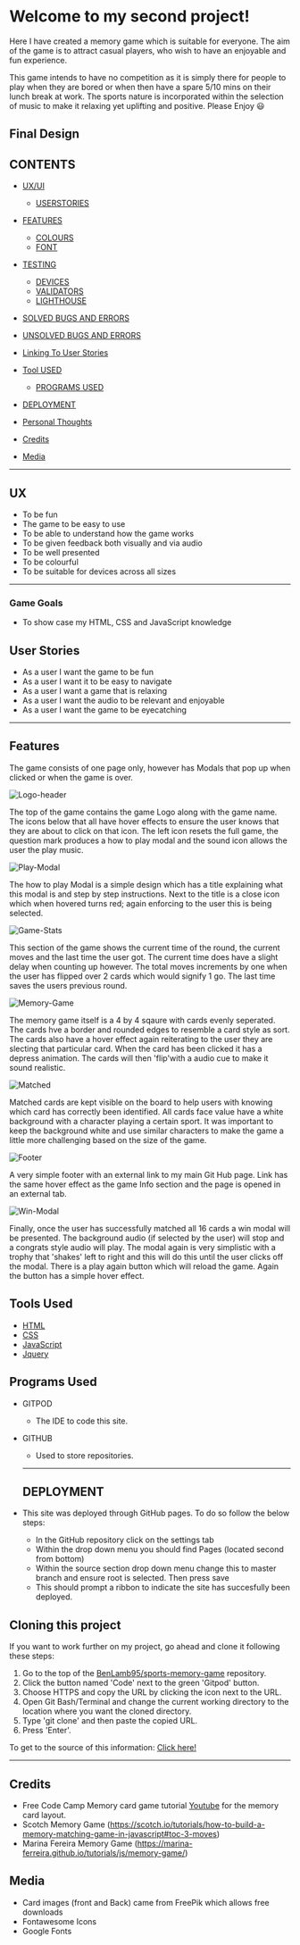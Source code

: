 # Welcome to my second project!

Here I have created a memory game which is suitable for everyone. The aim of the game is to attract casual players, who wish to have an enjoyable and fun experience. 

This game intends to have no competition as it is simply there for people to play when they are bored or when then have a spare 5/10 mins on their lunch break at work. The sports nature is incorporated within the selection of music to make it relaxing yet uplifting and positive.  Please Enjoy 😃

## Final Design


## CONTENTS

* [UX/UI](#ux)
    * [USERSTORIES](#user-stories)

* [FEATURES](#features)
  * [COLOURS](#colours)
  * [FONT](#font)

* [TESTING](#testing)
  * [DEVICES](#devices)
  * [VALIDATORS](#validators)
  * [LIGHTHOUSE](#lighthouse)


* [SOLVED BUGS AND ERRORS](#solved-bugs-and-errors)
   
* [UNSOLVED BUGS AND ERRORS](#unsolved-bugs-and-errors)

* [Linking To User Stories](#linking-to-user-stories) 

* [Tool USED](#languages-used)
    * [PROGRAMS USED](#programs-used)
    
* [DEPLOYMENT](#deployment)

* [Personal Thoughts](#personal-thoughts)

* [Credits](#credits)

* [Media](#media)


---

## UX

* To be fun
* The game to be easy to use
* To be able to understand how the game works
* To be given feedback both visually and via audio
* To be well presented 
* To be colourful
* To be suitable for devices across all sizes
---
### Game Goals
* To show case my HTML, CSS and JavaScript knowledge


## User Stories 
* As a user I want the game to be fun
* As a user I want it to be easy to navigate
* As a user I want a game that is relaxing
* As a user I want the audio to be relevant and enjoyable
* As a user I want the game to be eyecatching
---

## Features
The game consists of one page only, however has Modals that pop up when clicked or when the game is over. 

![Logo-header](assets/documentation/logoHeader-and-gameButtons.png)

The top of the game contains the game Logo along with the game name. The icons below that all have hover effects to ensure the user knows that they are about to click on that icon. The left icon resets the full game, the question mark produces a how to play modal and the sound icon allows the user the play music. 

![Play-Modal](assets/documentation/play-modal.png)

The how to play Modal is a simple design which has a title explaining what this modal is and step by step instructions. Next to the title is a close icon which when hovered turns red; again enforcing to the user this is being selected.

![Game-Stats](assets/documentation/game-stats.png)

This section of the game shows the current time of the round, the current moves and the last time the user got. The current time does have a slight delay when counting up however. The total moves increments by one when the user has flipped over 2 cards which would signify 1 go. The last time saves the users previous round.

![Memory-Game](assets/documentation/memory-game.png)

The memory game itself is a 4 by 4 sqaure with cards evenly seperated. The cards hve a border and rounded edges to resemble a card style as sort. The cards also have a hover effect again reiterating to the user they are slecting that particular card. When the card has been clicked it has a depress animation. The cards will then 'flip'with a audio cue to make it sound realistic.

![Matched](assets/documentation/matched-cards.png)

Matched cards are kept visible on the board to help users with knowing which card has correctly been identified. All cards face value have a white background with a character playing a certain sport. It was important to keep the background white and use similar characters to make the game a little more challenging based on the size of the game.

![Footer](assets/documentation/footer.png)

A very simple footer with an external link to my main Git Hub page. Link has the same hover effect as the game Info section and the page is opened in an external tab.

![Win-Modal](assets/documentation/win-modal.png)

Finally, once the user has successfully matched all 16 cards a win modal will be presented. The background audio (if selected by the user) will stop and a congrats style audio will play. The modal again is very simplistic with a trophy that 'shakes' left to right and this will do this until the user clicks off the modal. There is a play again button which will reload the game. Again the button has a simple hover effect.

## Tools Used

* [HTML](https://en.wikipedia.org/wiki/HTML5)
* [CSS](https://en.wikipedia.org/wiki/CSS#CSS_3)
* [JavaScript](https://en.wikipedia.org/wiki/JavaScript)
* [Jquery](https://learn.jquery.com/)

## Programs Used

* GITPOD
  * The IDE to code this site.
* GITHUB
  * Used to store repositories.

  ---

  ## DEPLOYMENT

* This site was deployed through GitHub pages. To do so follow the below steps:
  * In the GitHub repository click on the settings tab
  * Within the drop down menu you should find Pages (located second from bottom) 
  * Within the source section drop down menu change this to master branch and ensure root is selected. Then press save
  * This should prompt a ribbon to indicate the site has succesfully been deployed.
  
## Cloning this project
If you want to work further on my project, go ahead and clone it following these steps:

1. Go to the top of the [BenLamb95/sports-memory-game](https://github.com/BenLamb95/sports-memory-game) repository.
2. Click the button named 'Code' next to the green 'Gitpod' button.
3. Choose HTTPS and copy the URL by clicking the icon next to the URL.
4. Open Git Bash/Terminal and change the current working directory to the location where you want the cloned directory.
5. Type 'git clone' and then paste the copied URL.
6. Press 'Enter'.

To get to the source of this information: [Click here!](https://docs.github.com/en/free-pro-team@latest/github/creating-cloning-and-archiving-repositories/cloning-a-repository)

---

## Credits
* Free Code Camp Memory card game tutorial [Youtube](https://www.youtube.com/watch?v=ZniVgo8U7ek) for the memory card layout.
* Scotch Memory Game (https://scotch.io/tutorials/how-to-build-a-memory-matching-game-in-javascript#toc-3-moves)
* Marina Fereira Memory Game (https://marina-ferreira.github.io/tutorials/js/memory-game/)


## Media

* Card images (front and Back) came from FreePik which allows free downloads
* Fontawesome Icons
* Google Fonts